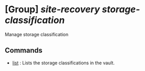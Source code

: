 # [Group] _site-recovery storage-classification_

Manage storage classification

## Commands

- [list](/Commands/site-recovery/storage-classification/_list.md)
: Lists the storage classifications in the vault.
